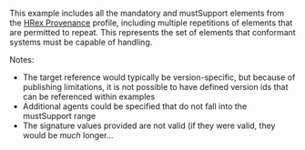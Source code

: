 This example includes all the mandatory and mustSupport elements from the [HRex Provenance](StructureDefinition-hrex-provenance.html) profile, including multiple repetitions of elements that are permitted to repeat.  This represents the set of elements that conformant systems must be capable of handling.

Notes:

* The target reference would typically be version-specific, but because of publishing limitations, it is not possible to have defined version ids that can be referenced within examples
* Additional agents could be specified that do not fall into the mustSupport range
* The signature values provided are not valid (if they were valid, they would be *much* longer...


